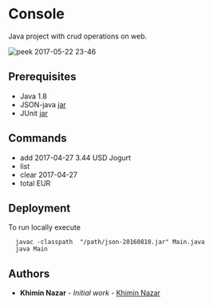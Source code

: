 # Console
   Java project with crud operations on web.
   
   ![peek 2017-05-22 23-46](https://cloud.githubusercontent.com/assets/16464652/26338936/e1e6a492-3f8c-11e7-8bfe-b221e46b34dc.gif)

 
   
 ## Prerequisites
 * Java 1.8
 * JSON-java [jar](https://mvnrepository.com/artifact/org.json/json/20140107)
 * JUnit [jar](https://github.com/junit-team/junit4/wiki/Download-and-Install)
 
 ## Commands 
 * add 2017-04-27 3.44 USD Jogurt
 * list
 * clear 2017-04-27
 * total EUR
 ## Deployment
 To run locally execute
 
      javac -classpath  "/path/json-20160810.jar" Main.java 
      java Main
      
## Authors
* **Khimin Nazar** - *Initial work* - [Khimin Nazar](https://github.com/naz1719)

